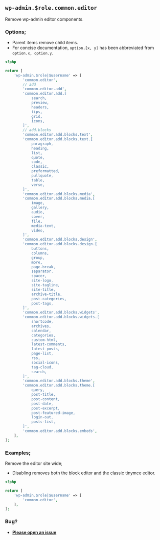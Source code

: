 ## `wp-admin.$role.common.editor`

Remove wp-admin editor components.

### Options;

* Parent items remove child items. 
* For concise documentation, `option.[x, y]` has been abbreviated from `option.x, option.y`.

```php
<?php

return [
    'wp-admin.$role|$username' => [
        'common.editor',
        // add
        'common.editor.add',
        'common.editor.add.[
            search,
            preview,
            headers,
            tips,
            grid,
            icons,
        ]',
        // add.blocks
        'common.editor.add.blocks.text',
        'common.editor.add.blocks.text.[
            paragraph,
            heading,
            list,
            quote,
            code,
            classic,
            preformatted,
            pullquote,
            table,
            verse,
        ]',
        'common.editor.add.blocks.media',
        'common.editor.add.blocks.media.[
            image,
            gallery,
            audio,
            cover,
            file,
            media-text,
            video,
        ]',
        'common.editor.add.blocks.design',
        'common.editor.add.blocks.design.[
            buttons,
            columns,
            group,
            more,
            page-break,
            separator,
            spacer,
            site-logo,
            site-tagline,
            site-title,
            archive-title,
            post-categories,
            post-tags,
        ]',
        'common.editor.add.blocks.widgets',
        'common.editor.add.blocks.widgets.[
            shortcode,
            archives,
            calendar,
            categories,
            custom-html,
            latest-comments,
            latest-posts,
            page-list,
            rss,
            social-icons,
            tag-cloud,
            search,
        ]',
        'common.editor.add.blocks.theme',
        'common.editor.add.blocks.theme.[
            query,
            post-title,
            post-content,
            post-date,
            post-excerpt,
            post-featured-image,
            login-out,
            posts-list,
        ]',
        'common.editor.add.blocks.embeds',
    ],
];
```

### Examples;

Remove the editor site wide;
* Disabling removes both the block editor and the classic tinymce editor.

```php
<?php

return [
    'wp-admin.$role|$username' => [
        'common.editor',
    ],
];
```

### Bug?

* **[Please open an issue](https://github.com/soberwp/intervention/issues/new?title=[wp-admin.common.editor]&labels=bug&assignees=darrenjacoby)**
